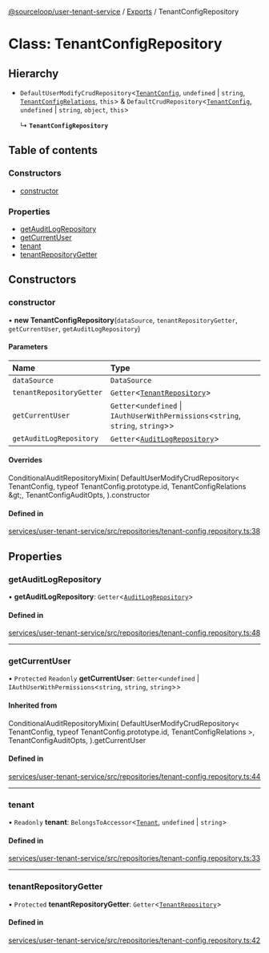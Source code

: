[@sourceloop/user-tenant-service](../README.md) / [Exports](../modules.md) / TenantConfigRepository

# Class: TenantConfigRepository

## Hierarchy

- `DefaultUserModifyCrudRepository`<[`TenantConfig`](TenantConfig.md), `undefined` \| `string`, [`TenantConfigRelations`](../interfaces/TenantConfigRelations.md), `this`\> & `DefaultCrudRepository`<[`TenantConfig`](TenantConfig.md), `undefined` \| `string`, `object`, `this`\>

  ↳ **`TenantConfigRepository`**

## Table of contents

### Constructors

- [constructor](TenantConfigRepository.md#constructor)

### Properties

- [getAuditLogRepository](TenantConfigRepository.md#getauditlogrepository)
- [getCurrentUser](TenantConfigRepository.md#getcurrentuser)
- [tenant](TenantConfigRepository.md#tenant)
- [tenantRepositoryGetter](TenantConfigRepository.md#tenantrepositorygetter)

## Constructors

### constructor

• **new TenantConfigRepository**(`dataSource`, `tenantRepositoryGetter`, `getCurrentUser`, `getAuditLogRepository`)

#### Parameters

| Name | Type |
| :------ | :------ |
| `dataSource` | `DataSource` |
| `tenantRepositoryGetter` | `Getter`<[`TenantRepository`](TenantRepository.md)\> |
| `getCurrentUser` | `Getter`<`undefined` \| `IAuthUserWithPermissions`<`string`, `string`, `string`\>\> |
| `getAuditLogRepository` | `Getter`<[`AuditLogRepository`](AuditLogRepository.md)\> |

#### Overrides

ConditionalAuditRepositoryMixin(
  DefaultUserModifyCrudRepository&lt;
    TenantConfig,
    typeof TenantConfig.prototype.id,
    TenantConfigRelations
  \&gt;,
  TenantConfigAuditOpts,
).constructor

#### Defined in

[services/user-tenant-service/src/repositories/tenant-config.repository.ts:38](https://github.com/sourcefuse/loopback4-microservice-catalog/blob/53060ad88/services/user-tenant-service/src/repositories/tenant-config.repository.ts#L38)

## Properties

### getAuditLogRepository

• **getAuditLogRepository**: `Getter`<[`AuditLogRepository`](AuditLogRepository.md)\>

#### Defined in

[services/user-tenant-service/src/repositories/tenant-config.repository.ts:48](https://github.com/sourcefuse/loopback4-microservice-catalog/blob/53060ad88/services/user-tenant-service/src/repositories/tenant-config.repository.ts#L48)

___

### getCurrentUser

• `Protected` `Readonly` **getCurrentUser**: `Getter`<`undefined` \| `IAuthUserWithPermissions`<`string`, `string`, `string`\>\>

#### Inherited from

ConditionalAuditRepositoryMixin(
  DefaultUserModifyCrudRepository<
    TenantConfig,
    typeof TenantConfig.prototype.id,
    TenantConfigRelations
  \>,
  TenantConfigAuditOpts,
).getCurrentUser

#### Defined in

[services/user-tenant-service/src/repositories/tenant-config.repository.ts:44](https://github.com/sourcefuse/loopback4-microservice-catalog/blob/53060ad88/services/user-tenant-service/src/repositories/tenant-config.repository.ts#L44)

___

### tenant

• `Readonly` **tenant**: `BelongsToAccessor`<[`Tenant`](Tenant.md), `undefined` \| `string`\>

#### Defined in

[services/user-tenant-service/src/repositories/tenant-config.repository.ts:33](https://github.com/sourcefuse/loopback4-microservice-catalog/blob/53060ad88/services/user-tenant-service/src/repositories/tenant-config.repository.ts#L33)

___

### tenantRepositoryGetter

• `Protected` **tenantRepositoryGetter**: `Getter`<[`TenantRepository`](TenantRepository.md)\>

#### Defined in

[services/user-tenant-service/src/repositories/tenant-config.repository.ts:42](https://github.com/sourcefuse/loopback4-microservice-catalog/blob/53060ad88/services/user-tenant-service/src/repositories/tenant-config.repository.ts#L42)
